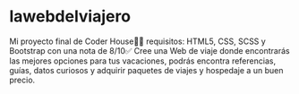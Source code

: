 # lawebdelviajero
  Mi proyecto final de Coder House👨‍💻 
  requisitos: HTML5, CSS, SCSS y Bootstrap con una nota de 8/10✅
  Cree una Web de viaje donde encontrarás las mejores opciones para tus vacaciones, 
  podrás encontra referencias, guías, datos curiosos y adquirir paquetes de viajes y hospedaje a un buen precio. 
  
                 
